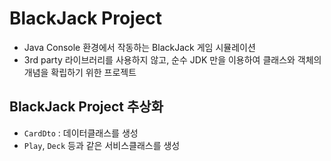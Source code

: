 # BlackJack Project
* Java Console 환경에서 작동하는 BlackJack 게임 시뮬레이션
* 3rd party 라이브러리를 사용하지 않고, 순수 JDK 만을 이용하여 클래스와 객체의 개념을 확립하기 위한 프로젝트

## BlackJack Project 추상화
* `CardDto` : 데이터클래스를 생성
* `Play`, `Deck` 등과 같은 서비스클래스를 생성
